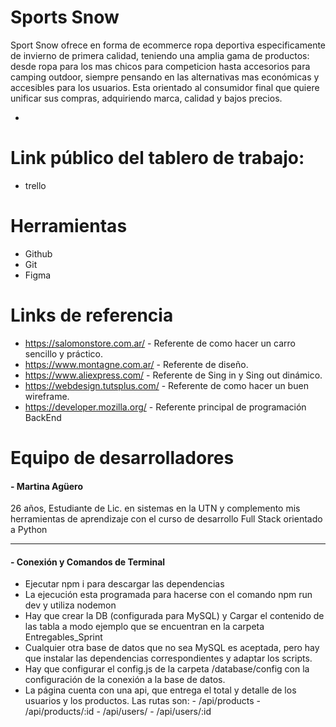 # Sports Snow

Sport Snow ofrece en forma de ecommerce ropa deportiva especificamente de invierno de primera calidad, teniendo una amplia gama de productos: desde ropa para los mas chicos para competicion hasta accesorios para camping outdoor, siempre pensando en las alternativas mas económicas y accesibles para los usuarios. Esta orientado al consumidor final que quiere unificar sus compras, adquiriendo marca, calidad y bajos precios.

- 

# Link público del tablero de trabajo:
- trello

# Herramientas 
 - Github
 - Git
 - Figma

# Links de referencia

- https://salomonstore.com.ar/ - Referente de como hacer un carro sencillo y práctico.
- https://www.montagne.com.ar/ - Referente de diseño.
- https://www.aliexpress.com/ - Referente de Sing in y Sing out dinámico.
- https://webdesign.tutsplus.com/ - Referente de como hacer un buen wireframe.
- https://developer.mozilla.org/ - Referente principal de programación BackEnd

# Equipo de desarrolladores

#### - Martina Agüero

26 años, Estudiante de Lic. en sistemas en la UTN y complemento mis herramientas de aprendizaje con el curso de desarrollo Full Stack orientado a Python

____________________________________________________________________________________________________

#### - Conexión y Comandos de Terminal
- Ejecutar npm i para descargar las dependencias
- La ejecución esta programada para hacerse con el comando npm run dev y utiliza nodemon
- Hay que crear la DB (configurada para MySQL) y Cargar el contenido de las tabla a modo ejemplo que se encuentran en la carpeta Entregables_Sprint
- Cualquier otra base de datos que no sea MySQL es aceptada, pero hay que instalar las dependencias correspondientes y adaptar los scripts.
- Hay que configurar el config.js de la carpeta /database/config con la configuración de la conexión a la base de datos.
- La página cuenta con una api, que entrega el total y detalle de los usuarios y los productos. Las rutas son:
        - /api/products
        - /api/products/:id
        - /api/users/
        - /api/users/:id
